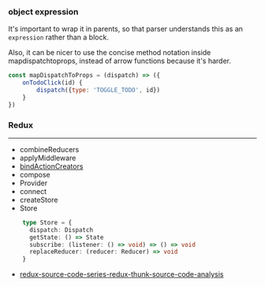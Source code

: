 ### object expression 

It's important to wrap it in parents, so that parser understands this as an `expression` rather than a block.

Also, it can be nicer to use the concise method notation inside mapdispatchtoprops, instead of arrow functions because it's harder.

```javascript
const mapDispatchToProps = (dispatch) => ({
    onTodoClick(id) {
        dispatch({type: 'TOGGLE_TODO', id})
    }
})
```

### Redux

---

- combineReducers
- applyMiddleware
- [bindActionCreators](https://redux.js.org/api/bindactioncreators)
- compose
- Provider
- connect
- createStore
- Store
```typescript
    type Store = {
      dispatch: Dispatch
      getState: () => State
      subscribe: (listener: () => void) => () => void
      replaceReducer: (reducer: Reducer) => void
    }
```
- [redux-source-code-series-redux-thunk-source-code-analysis](https://programmer.ink/think/redux-source-code-series-redux-thunk-source-code-analysis.html)
